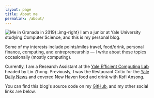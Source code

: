 ```yaml
---
layout: page
title: About me
permalink: /about/
---
```

![Me in Granada in 2019](../images/brandonliu-about.jpg){:.img-right} I am a junior at Yale University studying Computer Science, and this is my personal blog.

Some of my interests include points/miles travel, food/drink, personal finance, computing, and entrepreneurship — I write about these topics occasionally (mostly computing).

Currently, I am a Research Assistant at the [Yale Efficient Computing Lab](http://yecl.org/) headed by Lin Zhong. Previously, I was the Restaurant Critic for the [Yale Daily News](https://yaledailynews.com/blog/author/brandonliu/) and covered New Haven food and drink with Kofi Ansong.

You can find this blog's source code on my [GitHub](https://github.com/liubrandon/liubrandon.github.io), and my other social  links are below.
